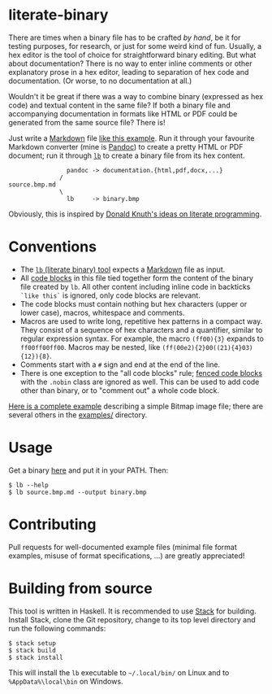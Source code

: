 # literate-binary

There are times when a binary file has to be crafted *by hand*, be it for
testing purposes, for research, or just for some weird kind of fun. Usually, a
hex editor is the tool of choice for straightforward binary editing. But what
about documentation? There is no way to enter inline comments or other
explanatory prose in a hex editor, leading to separation of hex code and
documentation. (Or worse, to no documentation at all.)

Wouldn't it be great if there was a way to combine binary (expressed as hex
code) and textual content in the same file? If both a binary file and
accompanying documentation in formats like HTML or PDF could be generated from
the same source file? There is!

Just write a [Markdown] file [like this example][example]. Run it through your
favourite Markdown converter (mine is [Pandoc]) to create a pretty HTML or PDF
document; run it through [`lb`][lb] to create a binary file from its hex
content.

                    pandoc -> documentation.{html,pdf,docx,...}
                  /
    source.bmp.md
                  \
                    lb     -> binary.bmp

Obviously, this is inspired by [Donald Knuth's ideas on literate
programming](https://en.wikipedia.org/wiki/Literate_programming).

# Conventions

  * The [`lb` (literate binary) tool][lb] expects a [Markdown] file as input.
  * All [code blocks] in this file tied together form the content of the binary
    file created by `lb`. All other content including inline code in backticks
    `` `like this` `` is ignored, only code blocks are relevant.
  * The code blocks must contain nothing but hex characters (upper or lower
    case), macros, whitespace and comments.
  * Macros are used to write long, repetitive hex patterns in a compact way.
    They consist of a sequence of hex characters and a quantifier, similar to
    regular expression syntax. For example, the macro `(ff00){3}` expands to
    `ff00ff00ff00`. Macros may be nested, like
    `(ff(00e2){2}00((21){4}03){12}){8}`.
  * Comments start with a `#` sign and end at the end of the line.
  * There is one exception to the "all code blocks" rule; [fenced code blocks]
    with the `.nobin` class are ignored as well. This can be used to add code
    other than binary, or to "comment out" a whole code block.

[Here is a complete example][example] describing a simple Bitmap image file;
there are several others in the [examples/](examples/) directory.

# Usage

Get a binary [here][releases] and put it in your PATH. Then:

    $ lb --help
    $ lb source.bmp.md --output binary.bmp

# Contributing

Pull requests for well-documented example files (minimal file format examples,
misuse of format specifications, ...) are greatly appreciated!

# Building from source

This tool is written in Haskell. It is recommended to use [Stack] for building.
Install Stack, clone the Git repository, change to its top level directory and
run the following commands:

    $ stack setup
    $ stack build
    $ stack install

This will install the `lb` executable to `~/.local/bin/` on Linux and to
`%AppData%\local\bin` on Windows.

[Markdown]: https://daringfireball.net/projects/markdown/basics
[Pandoc]: https://pandoc.org
[lb]: https://github.com/marhop/literate-binary
[releases]: https://github.com/marhop/literate-binary/releases
[example]: examples/bitmap.md
[example-wav]: examples/wave.md
[code blocks]: https://pandoc.org/MANUAL.html#verbatim-code-blocks
[fenced code blocks]: https://pandoc.org/MANUAL.html#fenced-code-blocks
[Stack]: https://docs.haskellstack.org/
